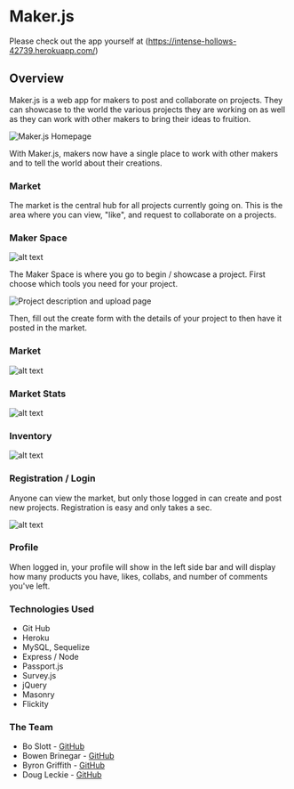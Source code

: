 # Maker.js

Please check out the app yourself at (https://intense-hollows-42739.herokuapp.com/)

## Overview

Maker.js is a web app for makers to post and collaborate on projects. They can showcase to the world the various projects they are working on as well as they can work with other makers to bring their ideas to fruition.

![Maker.js Homepage][home] 

With Maker.js, makers now have a single place to work with other makers and to tell the world about their creations.

### Market

The market is the central hub for all projects currently going on. This is the area where you can view, "like", and request to collaborate on a projects.

### Maker Space

![alt text](https://preview.ibb.co/fuXxib/Screen_Shot_2018_01_25_at_9_58_25_PM.png)

The Maker Space is where you go to begin / showcase a project. First choose which tools you need for your project.

![Project description and upload page][makerSpace2]

Then, fill out the create form with the details of your project to then have it posted in the market.


### Market

![alt text](https://preview.ibb.co/hmcoOb/Screen_Shot_2018_01_25_at_9_55_17_PM.png)

### Market Stats

![alt text](https://preview.ibb.co/dJzw9G/Screen_Shot_2018_01_25_at_9_55_27_PM.png)

### Inventory

![alt text](https://preview.ibb.co/mZW4ww/Screen_Shot_2018_01_25_at_9_59_26_PM.png)

### Registration / Login

Anyone can view the market, but only those logged in can create and post new projects. Registration is easy and only takes a sec.

![alt text](https://preview.ibb.co/esFxGw/Screen_Shot_2018_01_25_at_10_13_07_PM.png)

### Profile

When logged in, your profile will show in the left side bar and will display how many products you have, likes, collabs, and number of comments you've left.

### Technologies Used
- Git Hub
- Heroku
- MySQL, Sequelize
- Express / Node
- Passport.js
- Survey.js
- jQuery
- Masonry
- Flickity

### The Team
- Bo Slott - [GitHub](https://github.com/boslott)
- Bowen Brinegar - [GitHub](https://github.com/bowenbrinegar)
- Byron Griffith - [GitHub](https://github.com/GRIFF91)
- Doug Leckie - [GitHub](https://github.com/deleckie)



[home]:https://preview.ibb.co/mBe7Gw/Screen_Shot_2018_01_25_at_9_54_46_PM.png

[flickity]: https://image.ibb.co/mWYiLR/Screen_Shot_2017_12_20_at_1_57_17_PM.png

[login]: https://image.ibb.co/cfZOLR/Screen_Shot_2017_12_20_at_1_59_19_PM.png

[register]: https://image.ibb.co/kudiLR/Screen_Shot_2017_12_20_at_1_59_10_PM.png

[profile]: https://image.ibb.co/iKUZS6/Screen_Shot_2017_12_20_at_1_58_18_PM.png


[makerSpace2]: https://image.ibb.co/kWcDn6/Screen_Shot_2017_12_20_at_2_17_18_PM.png
